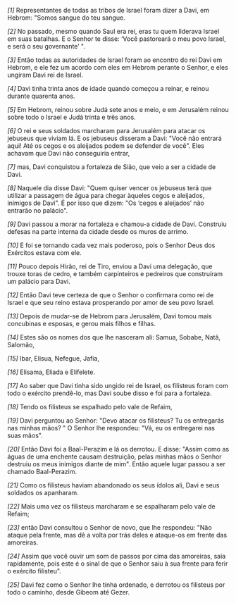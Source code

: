 *[1]* Representantes de todas as tribos de Israel foram dizer a Davi, em Hebrom: "Somos sangue do teu sangue.

*[2]* No passado, mesmo quando Saul era rei, eras tu quem liderava Israel em suas batalhas. E o Senhor te disse: ‘Você pastoreará o meu povo Israel, e será o seu governante’ ".

*[3]* Então todas as autoridades de Israel foram ao encontro do rei Davi em Hebrom, e ele fez um acordo com eles em Hebrom perante o Senhor, e eles ungiram Davi rei de Israel.

*[4]* Davi tinha trinta anos de idade quando começou a reinar, e reinou durante quarenta anos.

*[5]* Em Hebrom, reinou sobre Judá sete anos e meio, e em Jerusalém reinou sobre todo o Israel e Judá trinta e três anos.

*[6]* O rei e seus soldados marcharam para Jerusalém para atacar os jebuseus que viviam lá. E os jebuseus disseram a Davi: "Você não entrará aqui! Até os cegos e os aleijados podem se defender de você". Eles achavam que Davi não conseguiria entrar,

*[7]* mas, Davi conquistou a fortaleza de Sião, que veio a ser a cidade de Davi.

*[8]* Naquele dia disse Davi: "Quem quiser vencer os jebuseus terá que utilizar a passagem de água para chegar àqueles cegos e aleijados, inimigos de Davi". É por isso que dizem: "Os ‘cegos e aleijados’ não entrarão no palácio".

*[9]* Davi passou a morar na fortaleza e chamou-a cidade de Davi. Construiu defesas na parte interna da cidade desde os muros de arrimo.

*[10]* E foi se tornando cada vez mais poderoso, pois o Senhor Deus dos Exércitos estava com ele.

*[11]* Pouco depois Hirão, rei de Tiro, enviou a Davi uma delegação, que trouxe toras de cedro, e também carpinteiros e pedreiros que construíram um palácio para Davi.

*[12]* Então Davi teve certeza de que o Senhor o confirmara como rei de Israel e que seu reino estava prosperando por amor de seu povo Israel.

*[13]* Depois de mudar-se de Hebrom para Jerusalém, Davi tomou mais concubinas e esposas, e gerou mais filhos e filhas.

*[14]* Estes são os nomes dos que lhe nasceram ali: Samua, Sobabe, Natã, Salomão,

*[15]* Ibar, Elisua, Nefegue, Jafia,

*[16]* Elisama, Eliada e Elifelete.

*[17]* Ao saber que Davi tinha sido ungido rei de Israel, os filisteus foram com todo o exército prendê-lo, mas Davi soube disso e foi para a fortaleza.

*[18]* Tendo os filisteus se espalhado pelo vale de Refaim,

*[19]* Davi perguntou ao Senhor: "Devo atacar os filisteus? Tu os entregarás nas minhas mãos? " O Senhor lhe respondeu: "Vá, eu os entregarei nas suas mãos".

*[20]* Então Davi foi a Baal-Perazim e lá os derrotou. E disse: "Assim como as águas de uma enchente causam destruição, pelas minhas mãos o Senhor destruiu os meus inimigos diante de mim". Então aquele lugar passou a ser chamado Baal-Perazim.

*[21]* Como os filisteus haviam abandonado os seus ídolos ali, Davi e seus soldados os apanharam.

*[22]* Mais uma vez os filisteus marcharam e se espalharam pelo vale de Refaim;

*[23]* então Davi consultou o Senhor de novo, que lhe respondeu: "Não ataque pela frente, mas dê a volta por trás deles e ataque-os em frente das amoreiras.

*[24]* Assim que você ouvir um som de passos por cima das amoreiras, saia rapidamente, pois este é o sinal de que o Senhor saiu à sua frente para ferir o exército filisteu".

*[25]* Davi fez como o Senhor lhe tinha ordenado, e derrotou os filisteus por todo o caminho, desde Gibeom até Gezer.

